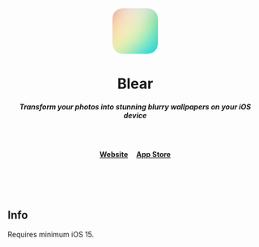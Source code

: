 <div align="center">
	<img src="Media/AppIcon.png" width="90">
	<h1>Blear</h1>
	<h5>Transform your photos into stunning blurry wallpapers on your iOS device</h4>
	<br>
	<h4>
		<a href="https://sindresorhus.com/blear">Website</a>
		&nbsp;&nbsp;&nbsp;
		<a href="https://apps.apple.com/app/id994182280">App Store</a>
	</h4>
</div>
<br>
<br>
<br>

## Info

Requires minimum iOS 15.
